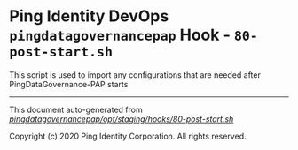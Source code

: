 
# Ping Identity DevOps `pingdatagovernancepap` Hook - `80-post-start.sh`
 This script is used to import any configurations that are
 needed after PingDataGovernance-PAP starts

---
This document auto-generated from _[pingdatagovernancepap/opt/staging/hooks/80-post-start.sh](https://github.com/pingidentity/pingidentity-docker-builds/blob/master/pingdatagovernancepap/opt/staging/hooks/80-post-start.sh)_

Copyright (c) 2020 Ping Identity Corporation. All rights reserved.
